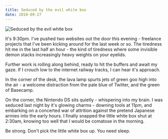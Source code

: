 ```yaml
---
title: Seduced by the evil white box
date: 2010-09-27
---
```


![Seduced by the evil white box](https://source.unsplash.com/Pll7AP6NFpY/1600x900)

It's 9:30pm. I've pushed two websites out the door this evening - freelance projects that I've been kicking around for the last week or so. The tiredness hit me in the last half an hour - the kind of tiredness where some invisible demon stacks increasingly heavy weights on your eyelids.

Further work is rolling along behind, ready to hit the buffers and await my gaze. If I crouch low to the internet railway tracks, I can hear it's approach.

In the corner of the desk, the lava lamp spurts jets of green goo high into the air - a welcome distraction from the pale blue of Twitter, and the green of Basecamp.

On the corner, the Nintendo DS sits quietly - whispering into my brain. I was seduced last night by it's glowing charms - downing tools at 11pm, and embarking on a concerted war of attrition against the pretend Japanese armies into the early hours. I finally snapped the little white box shut at 2:30am, knowing too well that I would be comatose in the morning.

Be strong. Don't pick the little white box up. You need sleep.